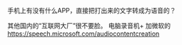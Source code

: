 手机上有没有什么APP，直接把打出来的文字转成为语音的？

其他国内的“互联网大厂”很不要脸。
电脑录音机+ 加微软的
https://speech.microsoft.com/audiocontentcreation